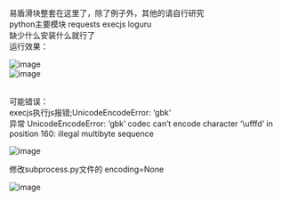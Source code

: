 易盾滑块整套在这里了，除了例子外，其他的请自行研究 <br>
python主要模块 requests  execjs  loguru <br>
缺少什么安装什么就行了<br>
运行效果：<br>

![image](https://github.com/wuyuan456789/yidun/assets/166347308/3c60dce0-ca0f-4e59-8efb-f45a76bf5b6e)<br>
![image](https://github.com/wuyuan456789/yidun/assets/166347308/51a673c3-085c-4050-b4b9-8903cdaa72f1)<br>

<br>
可能错误：<br>
execjs执行js报错;UnicodeEncodeError: ‘gbk‘ <br>
异常 UnicodeEncodeError: ‘gbk’ codec can’t encode character ‘\ufffd’ in position 160: illegal multibyte sequence <br>

![image](https://github.com/wuyuan456789/yidun/assets/166347308/0f0d6ca7-dff0-4104-b0cd-e08c4e09eb19)  <br>

修改subprocess.py文件的 encoding=None<br>

![image](https://github.com/wuyuan456789/yidun/assets/166347308/30a32d42-4c14-4724-8910-a5edd68e3ed6)  <br>

